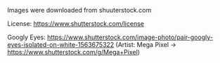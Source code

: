 Images were downloaded from shuuterstock.com

License: https://www.shutterstock.com/license

Googly Eyes: https://www.shutterstock.com/image-photo/pair-googly-eyes-isolated-on-white-1563675322 (Artist: Mega Pixel -> https://www.shutterstock.com/g/Mega+Pixel)
